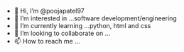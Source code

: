 - 👋 Hi, I’m @poojapatel97
- 👀 I’m interested in ...software development/engineering 
- 🌱 I’m currently learning ...python, html and css
- 💞️ I’m looking to collaborate on ...
- 📫 How to reach me ...

<!---
poojapatel97/poojapatel97 is a ✨ special ✨ repository because its `README.md` (this file) appears on your GitHub profile.
You can click the Preview link to take a look at your changes.
--->
